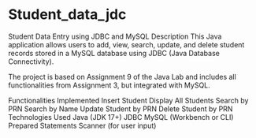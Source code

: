# Student_data_jdc
Student Data Entry using JDBC and MySQL
 Description
This Java application allows users to add, view, search, update, and delete student records stored in a MySQL database using JDBC (Java Database Connectivity).

The project is based on Assignment 9 of the Java Lab and includes all functionalities from Assignment 3, but integrated with MySQL.

 Functionalities Implemented
 Insert Student
 Display All Students
 Search by PRN
 Search by Name
 Update Student by PRN
 Delete Student by PRN
 Technologies Used
Java (JDK 17+)
JDBC
MySQL (Workbench or CLI)
Prepared Statements
Scanner (for user input)
